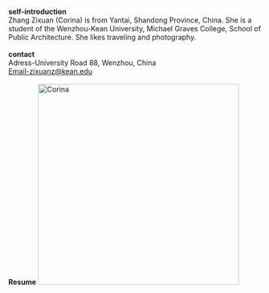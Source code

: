 **self-introduction**<br>
Zhang Zixuan (Corina) is from Yantai, Shandong Province, China. She is a student of the Wenzhou-Kean University, Michael Graves College, School of Public Architecture. She likes traveling and photography.<br><br>
**contact**<br>
Adress-University Road 88, Wenzhou, China<br>
Email-zixuanz@kean.edu<br><br>
**Resume**
<img alt="Corina" src="https://github.com/steenblikrs/2021-Spring-Studio/blob/gh-pages/students/Corina/R.png?raw=true" width="400">
